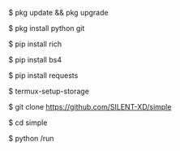 $ pkg update && pkg upgrade

$ pkg install python git

$ pip install rich

$ pip install bs4

$ pip install requests

$ termux-setup-storage

$ git clone https://github.com/SILENT-XD/simple

$ cd simple

$ python /run
